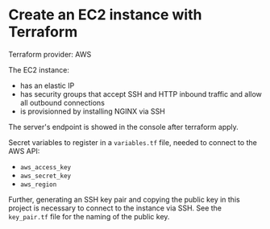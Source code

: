 # Create an EC2 instance with Terraform

Terraform provider: AWS

The EC2 instance:
- has an elastic IP
- has security groups that accept SSH and HTTP inbound traffic and allow all outbound connections
- is provisionned by installing NGINX via SSH

The server's endpoint is showed in the console after terraform apply.

Secret variables to register in a `variables.tf` file, needed to connect to the AWS API:
- `aws_access_key`
- `aws_secret_key`
- `aws_region`

Further, generating an SSH key pair and copying the public key in this project is necessary to connect to the instance via SSH. See the `key_pair.tf` file for the naming of the public key. 
